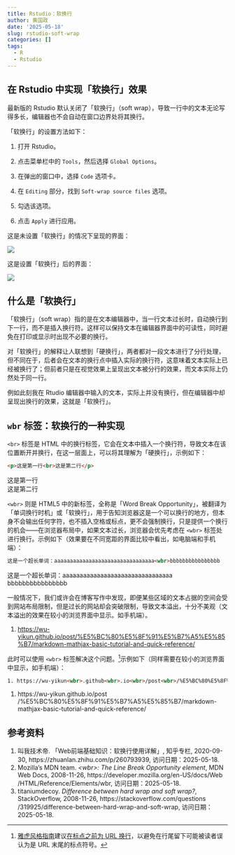 ```yaml
---
title: Rstudio：软换行
author: 黄国政
date: '2025-05-18'
slug: rstudio-soft-wrap
categories: []
tags:
  - R
  - Rstudio
---
```


<!--more-->

## 在 Rstudio 中实现「软换行」效果 

最新版的 Rstudio 默认关闭了「软换行」（soft wrap），导致一行中的文本无论写得多长，编辑器也不会自动在窗口边界处将其换行。

「软换行」的设置方法如下：

1. 打开 Rstudio。

2. 点击菜单栏中的 `Tools`，然后选择 `Global Options`。

3. 在弹出的窗口中，选择 `Code` 选项卡。

4. 在 `Editing` 部分，找到 `Soft-wrap source files` 选项。

5. 勾选该选项。

6. 点击 `Apply` 进行应用。

这是未设置「软换行」的情况下呈现的界面：

![](https://cdn.jsdelivr.net/gh/residualsun1/blog-static/project/2025/05/05-18-1.png)

这是设置「软换行」后的界面：

![](https://cdn.jsdelivr.net/gh/residualsun1/blog-static/project/2025/05/05-18-2.png)

## 什么是「软换行」

「软换行」（soft wrap）指的是在文本编辑器中，当一行文本过长时，自动换行到下一行，而不是插入换行符。这样可以保持文本在编辑器界面中的可读性，同时避免在打印或显示时出现不必要的换行。

对「软换行」的解释让人联想到「硬换行」，两者都对一段文本进行了分行处理，但不同在于，后者会在文本的换行点中插入实际的换行符，这意味着文本实际上已经被换行了；但前者只是在视觉效果上呈现出文本被分行的效果，而文本实际上仍然处于同一行。

例如此刻我在 Rtudio 编辑器中输入的文本，实际上并没有换行，但在编辑器中却呈现出换行的效果，这就是「软换行」。

## `wbr` 标签：软换行的一种实现

`<br>` 标签是 HTML 中的换行标签，它会在文本中插入一个换行符，导致文本在该位置断开并换行，在这一层面上，可以将其理解为「硬换行」，示例如下：

<div class="highlight-block">

```html
<p>这是第一行<br>这是第二行</p>
```

<p>这是第一行<br>这是第二行</p>

</div>

`<wbr>` 则是 HTML5 中的新标签，全称是「Word Break Opportunity」，被翻译为「单词换行时机」或「软换行」，用于告知浏览器这是一个可以换行的地方，但本身不会输出任何字符，也不插入空格或标点，更不会强制换行，只是提供一个换行的机会——在浏览器布局中，如果文本过长，浏览器会优先考虑在 `<wbr>` 标签处进行换行。示例如下（效果要在不同宽距的界面比较中看出，如电脑端和手机端）：

<div class="highlight-block">

```html
这是一个超长单词：aaaaaaaaaaaaaaaaaaaaaaaaaaaaaaaa<wbr>bbbbbbbbbbbbbbbb
```

这是一个超长单词：aaaaaaaaaaaaaaaaaaaaaaaaaaaaaaaa<wbr>bbbbbbbbbbbbbbbb

</div>

一般情况下，我们或许会在博客写作中发现，即便某些区域的文本占据的空间会受到网站布局限制，但是过长的网站却会突破限制，导致文本溢出，十分不美观（文本溢出的效果在较小的浏览界面中显示。如手机端）。

1. https://wu-yikun.github.io/post/%E5%BC%80%E5%8F%91%E5%B7%A5%E5%85%B7/markdown-mathjax-basic-tutorial-and-quick-reference/

此时可以使用 `<wbr>` 标签解决这个问题。[^1]示例如下（同样需要在较小的浏览界面中显示，如手机端）：

[^1]: [雅虎风格指南](https://web.archive.org/web/20121014054923/http://styleguide.yahoo.com/)建议[在标点之前为 URL 换行](https://web.archive.org/web/20121105171040/http://styleguide.yahoo.com/editing/treat-abbreviations-capitalization-and-titles-consistently/website-names-and-addresses)，以避免在行尾留下可能被读者误认为是 URL 末尾的标点符号。

<div class="highlight-block">

```html
1. https://wu-yikun<wbr>.github<wbr>.io<wbr>/post<wbr>/%E5%BC%80%E5%8F%91%E5%B7%A5%E5%85%B7<wbr>/markdown-mathjax-basic-tutorial-and-quick-reference/
```

1. https://wu-yikun<wbr>.github<wbr>.io<wbr>/post<wbr>/%E5%BC%80%E5%8F%91%E5%B7%A5%E5%85%B7<wbr>/markdown-mathjax-basic-tutorial-and-quick-reference/

</div>

## 参考资料

1. 叫我技术帝. 「Web前端基础知识：软换行使用详解」, 知乎专栏, 2020-09-30, https://zhuanlan<wbr>.zhihu<wbr>.com<wbr>/p/260793939, 访问日期：2025-05-18.
2. Mozilla’s MDN team. *\<wbr>: The Line Break Opportunity element*, MDN Web Docs, 2008-11-26,  https://developer<wbr>.mozilla<wbr>.org<wbr>/en-US<wbr>/docs<wbr>/Web<wbr>/HTML<wbr>/Reference<wbr>/Elements<wbr>/wbr, 访问日期：2025-05-18.
3. titaniumdecoy. *Difference between hard wrap and soft wrap?*, StackOverflow, 2008-11-26, https://stackoverflow<wbr>.com<wbr>/questions<wbr>/319925<wbr>/difference-between-hard-wrap-and-soft-wrap, 访问日期：2025-05-18.